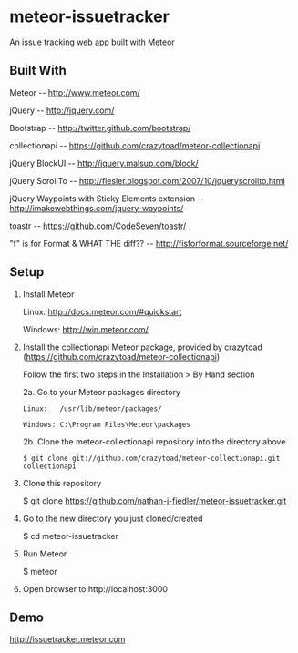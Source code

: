 meteor-issuetracker
===================


An issue tracking web app built with Meteor


Built With
-------------------
Meteor -- http://www.meteor.com/

jQuery -- http://jquery.com/

Bootstrap -- http://twitter.github.com/bootstrap/

collectionapi -- https://github.com/crazytoad/meteor-collectionapi

jQuery BlockUI -- http://jquery.malsup.com/block/

jQuery ScrollTo -- http://flesler.blogspot.com/2007/10/jqueryscrollto.html

jQuery Waypoints with Sticky Elements extension -- http://imakewebthings.com/jquery-waypoints/

toastr -- https://github.com/CodeSeven/toastr/

"f" is for Format & WHAT THE diff?? -- http://fisforformat.sourceforge.net/


Setup
-------------------
1. Install Meteor

   Linux: http://docs.meteor.com/#quickstart
   
   Windows: http://win.meteor.com/
   
2. Install the collectionapi Meteor package, provided by crazytoad (https://github.com/crazytoad/meteor-collectionapi)

   Follow the first two steps in the Installation > By Hand section
   
   2a. Go to your Meteor packages directory
   
       Linux:   /usr/lib/meteor/packages/
       
       Windows: C:\Program Files\Meteor\packages
       
   2b. Clone the meteor-collectionapi repository into the directory above
   
       $ git clone git://github.com/crazytoad/meteor-collectionapi.git collectionapi
       
3. Clone this repository

   $ git clone https://github.com/nathan-j-fiedler/meteor-issuetracker.git

4. Go to the new directory you just cloned/created

   $ cd meteor-issuetracker

5. Run Meteor

   $ meteor

6. Open browser to http://localhost:3000


Demo
-------------------
http://issuetracker.meteor.com